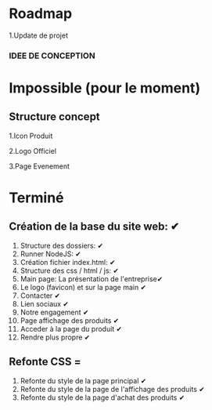 # Roadmap
1.Update de projet

### IDEE DE CONCEPTION

# Impossible (pour le moment)
## Structure concept
 1.Icon Produit
 
 2.Logo Officiel

 3.Page Evenement

# Terminé
## Création de la base du site web: ✔
1. Structure des dossiers: ✔
2. Runner NodeJS: ✔
3. Création fichier index.html: ✔
4. Structure des css / html / js: ✔
5. Main page: La présentation de l'entreprise✔
6. Le logo (favicon) et sur la page main ✔
7. Contacter ✔
8. Lien sociaux ✔
9. Notre engagement ✔
10. Page affichage des produits ✔
11. Acceder à la page du produit ✔
12. Rendre plus propre ✔
## Refonte CSS =
 1. Refonte du style de la page principal ✔
 2. Refonte du style de la page de l'affichage des produits ✔
 3. Refonte du style de la page d'achat des produits ✔

